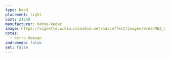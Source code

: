 ```yaml
---
type: head
placement: light
cost: 21250
manufacturer: hahne-kedar
image: https://vignette.wikia.nocookie.net/masseffect/images/e/ea/ME3_mnemonic_visor.png/revision/latest/scale-to-width-down/115?cb=20120312191649
notes:
  - extra_damage
andromeda: false
set: false
---
```


